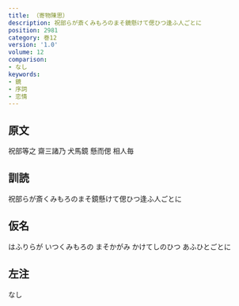 ```yaml
---
title: （寄物陳思）
description: 祝部らが斎くみもろのまそ鏡懸けて偲ひつ逢ふ人ごとに
position: 2981
category: 巻12
version: '1.0'
volume: 12
comparison:
- なし
keywords:
- 鏡
- 序詞
- 恋情
---
```


## 原文

祝部等之 齋三諸乃 犬馬鏡 懸而偲 相人毎

## 訓読

祝部らが斎くみもろのまそ鏡懸けて偲ひつ逢ふ人ごとに

## 仮名

はふりらが いつくみもろの まそかがみ かけてしのひつ あふひとごとに

## 左注

なし
